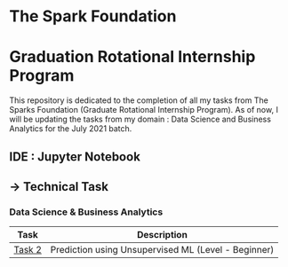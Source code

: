 # The Spark Foundation
# Graduation Rotational Internship Program
This repository is dedicated to the completion of all my tasks from The Sparks Foundation (Graduate Rotational Internship Program). As of now, I will be updating the tasks from my domain : Data Science and Business Analytics for the July 2021 batch.

## IDE : Jupyter Notebook

## -> Technical Task  
### Data Science & Business Analytics
|Task|Description|
|---|---|
|[Task 2]()|Prediction using Unsupervised ML (Level - Beginner)|

